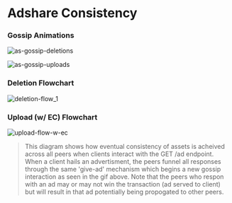 # Adshare Consistency

### Gossip Animations
![as-gossip-deletions](https://user-images.githubusercontent.com/47361247/230996601-3170d483-8d17-41c7-9034-441e18670d20.gif)

![as-gossip-uploads](https://user-images.githubusercontent.com/47361247/230996387-230f9b61-bdde-4c09-a9cc-de3bb859e1a7.gif)

### Deletion Flowchart
![deletion-flow_1](https://user-images.githubusercontent.com/47361247/230994060-c8a496f7-0518-44af-b369-e36ea670ef8c.png)
### Upload (w/ EC) Flowchart
![upload-flow-w-ec](https://user-images.githubusercontent.com/47361247/230994078-65fc7da9-21b0-49b0-91d0-371e11ea46f9.png)
> This diagram shows how eventual consistency of assets is acheived across all peers when clients interact with the GET /ad endpoint. When a client hails an advertisment, the peers funnel all responses through the same 'give-ad' mechanism which begins a new gossip interaction as seen in the gif above. Note that the peers who respon with an ad may or may not win the transaction (ad served to client) but will result in that ad potentially being propogated to other peers.
